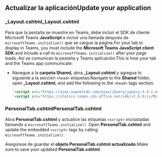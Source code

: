 ## <a name="update-your-application"></a><span data-ttu-id="2853d-101">Actualizar la aplicación</span><span class="sxs-lookup"><span data-stu-id="2853d-101">Update your application</span></span>

### <a name="_layoutcshtml"></a><span data-ttu-id="2853d-102">_Layout.cshtml</span><span class="sxs-lookup"><span data-stu-id="2853d-102">_Layout.cshtml</span></span>

<span data-ttu-id="2853d-103">Para que la pestaña se muestre en Teams, debe incluir el SDK de cliente Microsoft Teams **JavaScript** e incluir una llamada después de `microsoftTeams.initialize()` que se cargue la página.</span><span class="sxs-lookup"><span data-stu-id="2853d-103">For your tab to display in Teams, you must include the **Microsoft Teams JavaScript client SDK** and include a call to `microsoftTeams.initialize()` after your page loads.</span></span> <span data-ttu-id="2853d-104">Así se comunican la pestaña y Teams aplicación:</span><span class="sxs-lookup"><span data-stu-id="2853d-104">This is how your tab and the Teams app communicate:</span></span>

- <span data-ttu-id="2853d-105">Navegue a la **carpeta Shared,** abra **_Layout.cshtml** y agregue lo siguiente a la sección `<head>` etiquetas:</span><span class="sxs-lookup"><span data-stu-id="2853d-105">Navigate to the **Shared** folder, open **_Layout.cshtml**, and add the following to the `<head>` tags section:</span></span>

    ```html
    `<script src="https://ajax.aspnetcdn.com/ajax/jQuery/jquery-3.4.1.min.js"></script>`
    `<script src="https://statics.teams.cdn.office.net/sdk/v1.6.0/js/MicrosoftTeams.min.js"></script>`
    ```

### <a name="personaltabcshtml"></a><span data-ttu-id="2853d-106">PersonalTab.cshtml</span><span class="sxs-lookup"><span data-stu-id="2853d-106">PersonalTab.cshtml</span></span>

<span data-ttu-id="2853d-107">Abra **PersonalTab.cshtml** y actualice las etiquetas `<script>` incrustadas llamando a `microsoftTeams.initialize()` .</span><span class="sxs-lookup"><span data-stu-id="2853d-107">Open **PersonalTab.cshtml** and update the embedded `<script>` tags by calling `microsoftTeams.initialize()`.</span></span>

<span data-ttu-id="2853d-108">Asegúrese de guardar el **objeto PersonalTab.cshtml actualizado.**</span><span class="sxs-lookup"><span data-stu-id="2853d-108">Make sure to save your updated **PersonalTab.cshtml**.</span></span>